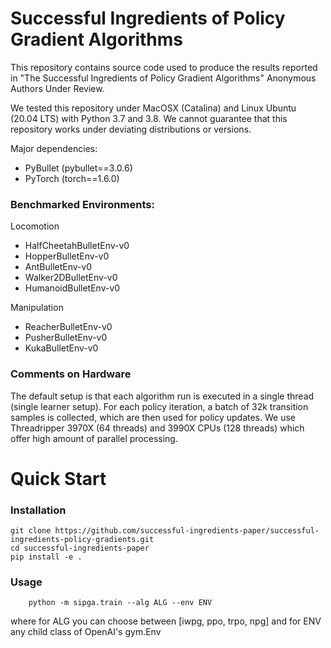 # Successful Ingredients of Policy Gradient Algorithms

This repository contains source code used to produce the results reported in 
"The Successful Ingredients of Policy Gradient Algorithms" 
Anonymous Authors
Under Review.




We tested this repository under MacOSX (Catalina) and Linux Ubuntu (20.04 LTS)
with Python 3.7 and 3.8.
We cannot guarantee that this repository works under deviating distributions or versions.

Major dependencies:
+ PyBullet (pybullet==3.0.6)
+ PyTorch (torch==1.6.0)

### Benchmarked Environments:
Locomotion
+ HalfCheetahBulletEnv-v0
+ HopperBulletEnv-v0
+ AntBulletEnv-v0
+ Walker2DBulletEnv-v0
+ HumanoidBulletEnv-v0

Manipulation
+ ReacherBulletEnv-v0
+ PusherBulletEnv-v0
+ KukaBulletEnv-v0


### Comments on Hardware

The default setup is that each algorithm run is executed in a single thread 
(single learner setup). For each policy iteration, a batch of 32k transition 
samples is collected, which are then used for policy updates.
We use Threadripper 3970X (64 threads) and 3990X CPUs (128 threads) which offer high amount of parallel processing.


# Quick Start

### Installation

```
git clone https://github.com/successful-ingredients-paper/successful-ingredients-policy-gradients.git
cd successful-ingredients-paper
pip install -e .
```

### Usage

```
    python -m sipga.train --alg ALG --env ENV
```

where for ALG you can choose between [iwpg, ppo, trpo, npg]
and for ENV any child class of OpenAI's gym.Env 